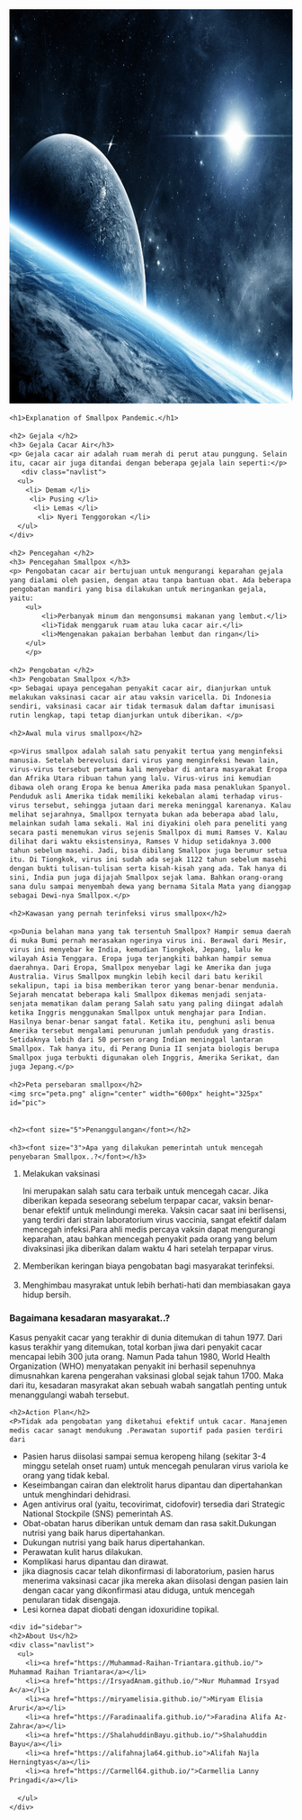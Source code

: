 <html>
<head>
	<img src="12345678.jpg" width="900px" height="700px" opacity="0.6">
	<title> Penjabaran Tentang Wabah Smallpox </title>
	<link rel="stylesheet" href="css.css">
	
</head>
<body>

    <h1>Explanation of Smallpox Pandemic.</h1>

	<h2> Gejala </h2>
	<h3> Gejala Cacar Air</h3>
	<p> Gejala cacar air adalah ruam merah di perut atau punggung. Selain itu, cacar air juga ditandai dengan beberapa gejala lain seperti:</p>
	   <div class="navlist">
      <ul>
        <li> Demam </li>
         <li> Pusing </li>
          <li> Lemas </li>
           <li> Nyeri Tenggorokan </li>
      </ul>
    </div>
 
 	<h2> Pencegahan </h2>
 	<h3> Pencegahan Smallpox </h3>
 	<p> Pengobatan cacar air bertujuan untuk mengurangi keparahan gejala yang dialami oleh pasien, dengan atau tanpa bantuan obat. Ada beberapa pengobatan mandiri yang bisa dilakukan untuk meringankan gejala, yaitu:
 		<ul>
			<li>Perbanyak minum dan mengonsumsi makanan yang lembut.</li>
			<li>Tidak menggaruk ruam atau luka cacar air.</li>
			<li>Mengenakan pakaian berbahan lembut dan ringan</li>
		</ul>
		</p>

	<h2> Pengobatan </h2>
	<h3> Pengobatan Smallpox </h3>
	<p> Sebagai upaya pencegahan penyakit cacar air, dianjurkan untuk melakukan vaksinasi cacar air atau vaksin varicella. Di Indonesia sendiri, vaksinasi cacar air tidak termasuk dalam daftar imunisasi rutin lengkap, tapi tetap dianjurkan untuk diberikan. </p>
	
	<h2>Awal mula virus smallpox</h2>

	<p>Virus smallpox adalah salah satu penyakit tertua yang menginfeksi manusia. Setelah berevolusi dari virus yang menginfeksi hewan lain, virus-virus tersebut pertama kali menyebar di antara masyarakat Eropa dan Afrika Utara ribuan tahun yang lalu. Virus-virus ini kemudian dibawa oleh orang Eropa ke benua Amerika pada masa penaklukan Spanyol. Penduduk asli Amerika tidak memiliki kekebalan alami terhadap virus-virus tersebut, sehingga jutaan dari mereka meninggal karenanya. Kalau melihat sejarahnya, Smallpox ternyata bukan ada beberapa abad lalu, melainkan sudah lama sekali. Hal ini diyakini oleh para peneliti yang secara pasti menemukan virus sejenis Smallpox di mumi Ramses V. Kalau dilihat dari waktu eksistensinya, Ramses V hidup setidaknya 3.000 tahun sebelum masehi. Jadi, bisa dibilang Smallpox juga berumur setua itu. Di Tiongkok, virus ini sudah ada sejak 1122 tahun sebelum masehi dengan bukti tulisan-tulisan serta kisah-kisah yang ada. Tak hanya di sini, India pun juga dijajah Smallpox sejak lama. Bahkan orang-orang sana dulu sampai menyembah dewa yang bernama Sitala Mata yang dianggap sebagai Dewi-nya Smallpox.</p>

	<h2>Kawasan yang pernah terinfeksi virus smallpox</h2>

	<p>Dunia belahan mana yang tak tersentuh Smallpox? Hampir semua daerah di muka Bumi pernah merasakan ngerinya virus ini. Berawal dari Mesir, virus ini menyebar ke India, kemudian Tiongkok, Jepang, lalu ke wilayah Asia Tenggara. Eropa juga terjangkiti bahkan hampir semua daerahnya. Dari Eropa, Smallpox menyebar lagi ke Amerika dan juga Australia. Virus Smallpox mungkin lebih kecil dari batu kerikil sekalipun, tapi ia bisa memberikan teror yang benar-benar mendunia. Sejarah mencatat beberapa kali Smallpox dikemas menjadi senjata-senjata mematikan dalam perang Salah satu yang paling diingat adalah ketika Inggris menggunakan Smallpox untuk menghajar para Indian. Hasilnya benar-benar sangat fatal. Ketika itu, penghuni asli benua Amerika tersebut mengalami penurunan jumlah penduduk yang drastis. Setidaknya lebih dari 50 persen orang Indian meninggal lantaran Smallpox. Tak hanya itu, di Perang Dunia II senjata biologis berupa Smallpox juga terbukti digunakan oleh Inggris, Amerika Serikat, dan juga Jepang.</p>

	<h2>Peta persebaran smallpox</h2>
	<img src="peta.png" align="center" width="600px" height="325px" id="pic">
	
	
	<h2><font size="5">Penanggulangan</font></h2>
	
    <h3><font size="3">Apa yang dilakukan pemerintah untuk mencegah penyebaran Smallpox..?</font></h3>
 <ol>
 	<li>Melakukan vaksinasi</li>
 	<p>Ini merupakan salah satu cara terbaik untuk mencegah cacar. Jika diberikan kepada seseorang sebelum terpapar cacar, vaksin benar-benar efektif untuk melindungi mereka. Vaksin cacar saat ini berlisensi, yang terdiri dari strain laboratorium virus vaccinia, sangat efektif dalam mencegah infeksi.Para ahli medis percaya vaksin dapat mengurangi keparahan, atau bahkan mencegah penyakit pada orang yang belum divaksinasi jika diberikan dalam waktu 4 hari setelah terpapar virus.</p>
 	<li>Memberikan keringan biaya pengobatan bagi masyarakat terinfeksi.</li> <br>
 	<li>Menghimbau masyrakat untuk lebih berhati-hati dan membiasakan gaya hidup bersih.</li>
 </ol>
    <h3><font size="3"> Bagaimana kesadaran masyarakat..?</font></h3>
    <p>Kasus penyakit cacar yang terakhir di dunia ditemukan di tahun 1977. Dari kasus terakhir yang ditemukan, total korban jiwa dari penyakit cacar mencapai  lebih 300 juta orang. Namun Pada tahun 1980, World Health Organization (WHO) menyatakan penyakit ini berhasil sepenuhnya dimusnahkan karena pengerahan vaksinasi global sejak tahun 1700. Maka dari itu, kesadaran masyrakat akan sebuah wabah sangatlah penting untuk menanggulangi wabah tersebut.</p>
    
    <h2>Action Plan</h2>
	<P>Tidak ada pengobatan yang diketahui efektif untuk cacar. Manajemen medis cacar sanagt mendukung .Perawatan suportif pada pasien terdiri dari
<ul>
	<li>Pasien harus diisolasi sampai semua keropeng hilang (sekitar 3-4 minggu setelah onset ruam) untuk mencegah penularan virus variola ke orang yang tidak kebal.</li>
	<li>Keseimbangan cairan dan elektrolit harus dipantau dan dipertahankan untuk menghindari dehidrasi.</li>
	<li>Agen antivirus oral (yaitu, tecovirimat, cidofovir) tersedia dari Strategic National Stockpile (SNS) pemerintah AS.</li>
	<li>Obat-obatan harus diberikan untuk demam dan rasa sakit.Dukungan nutrisi yang baik harus dipertahankan.</li>
	<li>Dukungan nutrisi yang baik harus dipertahankan. </li>
	<li>Perawatan kulit harus dilakukan.</li>
	<li>Komplikasi harus dipantau dan dirawat.</li>
	<li> jika diagnosis cacar telah dikonfirmasi di laboratorium, pasien harus menerima vaksinasi cacar jika mereka akan diisolasi dengan pasien lain dengan cacar yang dikonfirmasi atau diduga, untuk mencegah penularan tidak disengaja.</li>
	<li>Lesi kornea dapat diobati dengan idoxuridine topikal.</li></ul>
    
    <div id="sidebar">
    <h2>About Us</h2>
    <div class="navlist">
      <ul>
        <li><a href="https://Muhammad-Raihan-Triantara.github.io/"> Muhammad Raihan Triantara</a></li>
        <li><a href="https://IrsyadAnam.github.io/">Nur Muhammad Irsyad A</a></li>
        <li><a href="https://miryamelisia.github.io/">Miryam Elisia Aruri</a></li>
        <li><a href="https://Faradinaalifa.github.io/">Faradina Alifa Az-Zahra</a></li>
        <li><a href="https://ShalahuddinBayu.github.io/">Shalahuddin Bayu</a></li>
        <li><a href="https://alifahnajla64.github.io">Alifah Najla Herningtyas</a></li>
        <li><a href="https://Carmell64.github.io/">Carmellia Lanny Pringadi</a></li>
     
      </ul>
    </div>
	 
	

	

	
